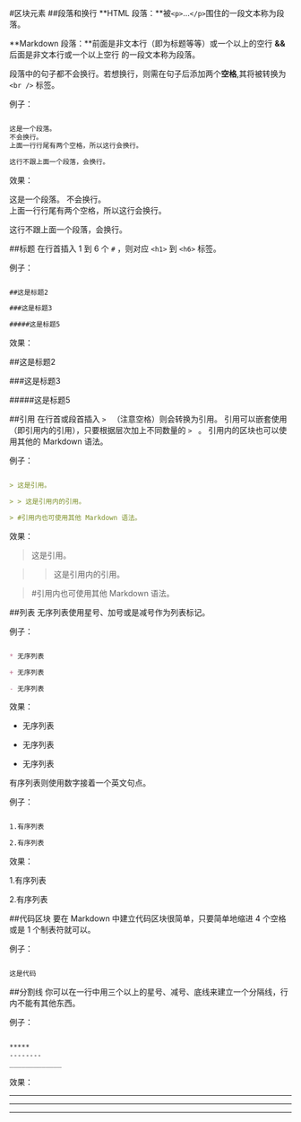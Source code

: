 #区块元素
##段落和换行
**HTML 段落：**被`<p>`...`</p>`围住的一段文本称为段落。

**Markdown 段落：**前面是非文本行（即为标题等等）或一个以上的空行 **&&** 后面是非文本行或一个以上空行 的一段文本称为段落。

段落中的句子都不会换行。若想换行，则需在句子后添加两个**空格**,其将被转换为 `<br />` 标签。

例子：
```markdown

这是一个段落。
不会换行。  
上面一行行尾有两个空格，所以这行会换行。

这行不跟上面一个段落，会换行。
```

效果：

这是一个段落。
不会换行。  
上面一行行尾有两个空格，所以这行会换行。

这行不跟上面一个段落，会换行。


##标题
在行首插入 1 到 6 个 `#` ，则对应 `<h1>` 到 `<h6>` 标签。

例子：
```markdown

##这是标题2

###这是标题3

#####这是标题5
```

效果：

##这是标题2

###这是标题3

#####这是标题5

##引用
在行首或段首插入 `> ` （注意空格）则会转换为引用。
引用可以嵌套使用（即引用内的引用），只要根据层次加上不同数量的 `> ` 。
引用内的区块也可以使用其他的 Markdown 语法。

例子：
```markdown

> 这是引用。

> > 这是引用内的引用。

> #引用内也可使用其他 Markdown 语法。
```

效果：

> 这是引用。

> > 这是引用内的引用。

> #引用内也可使用其他 Markdown 语法。

##列表
无序列表使用星号、加号或是减号作为列表标记。

例子：
```markdown

* 无序列表

+ 无序列表

- 无序列表
```

效果：

* 无序列表

+ 无序列表

- 无序列表

有序列表则使用数字接着一个英文句点。

例子：
```markdown

1.有序列表

2.有序列表
```

效果：

1.有序列表

2.有序列表

##代码区块
要在 Markdown 中建立代码区块很简单，只要简单地缩进 4 个空格或是 1 个制表符就可以。

例子：
```markdown

这是代码
```

##分割线
你可以在一行中用三个以上的星号、减号、底线来建立一个分隔线，行内不能有其他东西。

例子：
```markdown

*****
--------
_____________

```

效果：

*****
--------
_____________
